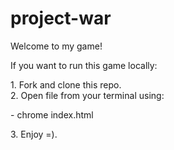 # project-war
Welcome to my game!

If you want to run this game locally:
<div>1. Fork and clone this repo.</div>
<div>2. Open file from your terminal using:
  <p>- chrome index.html</p></div>
<div>3. Enjoy =).</div>

